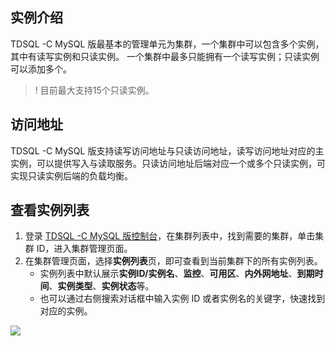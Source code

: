 
## 实例介绍
TDSQL -C MySQL 版最基本的管理单元为集群，一个集群中可以包含多个实例，其中有读写实例和只读实例。
一个集群中最多只能拥有一个读写实例；只读实例可以添加多个。
>! 目前最大支持15个只读实例。

## 访问地址
TDSQL -C MySQL 版支持读写访问地址与只读访问地址，读写访问地址对应的主实例，可以提供写入与读取服务。只读访问地址后端对应一个或多个只读实例，可实现只读实例后端的负载均衡。

## 查看实例列表
1. 登录 [TDSQL -C MySQL 版控制台](https://console.cloud.tencent.com/cynosdb)，在集群列表中，找到需要的集群，单击集群 ID，进入集群管理页面。
2. 在集群管理页面，选择**实例列表**页，即可查看到当前集群下的所有实例列表。
   - 实例列表中默认展示**实例ID/实例名**、**监控**、**可用区**、**内外网地址**、**到期时间**、**实例类型**、**实例状态**等。
   - 也可以通过右侧搜索对话框中输入实例 ID 或者实例名的关键字，快速找到对应的实例。

![](https://main.qcloudimg.com/raw/9a0269a1535aa846f9971ed8a2378e46.png)
